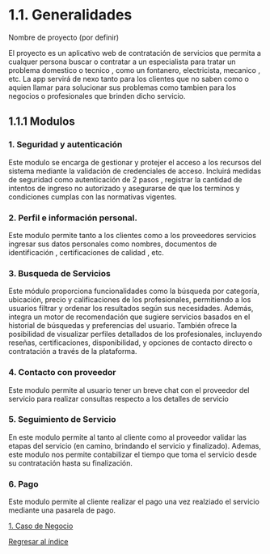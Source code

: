 # 1.1. Generalidades
Nombre de proyecto (por definir)

El proyecto es un aplicativo web de contratación de servicios que permita a cualquer persona buscar o contratar a un especialista para tratar un problema domestico o tecnico , como un fontanero, electricista, mecanico , etc. La app servirá de nexo tanto para los clientes que no saben como o aquien llamar para solucionar sus problemas como tambien para los negocios o profesionales que brinden dicho servicio.

## 1.1.1 Modulos

### 1. Seguridad y autenticación
  Este modulo se encarga de gestionar y protejer el acceso a los recursos del sistema mediante la validación de credenciales de acceso. Incluirá medidas de seguridad como autenticación de 2 pasos , registrar la 
  cantidad de intentos de ingreso no autorizado y asegurarse de que los terminos y condiciones cumplas con las normativas vigentes.

### 2. Perfil e información personal.
  Este modulo permite tanto a los clientes como a los proveedores servicios ingresar sus datos personales como nombres, documentos de identificación , certificaciones de calidad , etc.

### 3. Busqueda de Servicios 
  Este módulo proporciona funcionalidades como la búsqueda por categoría, ubicación, precio y calificaciones de los profesionales, permitiendo a los usuarios filtrar y ordenar los resultados según sus necesidades.
  Además, integra un motor de recomendación que sugiere servicios basados en el historial de búsquedas y preferencias del usuario. También ofrece la posibilidad de visualizar perfiles detallados de los profesionales, 
  incluyendo reseñas, certificaciones, disponibilidad, y opciones de contacto directo o contratación a través de la plataforma.

### 4. Contacto con proveedor
  Este modulo permite al usuario tener un breve chat con el proveedor del servicio para realizar consultas respecto a los detalles de servicio 
  
### 5. Seguimiento de Servicio 
  En este modulo permite al tanto al cliente como al proveedor validar las etapas del servicio (en camino, brindando el servicio y finalizado). Ademas, este modulo nos permite contabilizar el tiempo que toma el servicio desde su contratación hasta su finalización.

### 6. Pago
  Este modulo permite al cliente realizar el pago una vez realziado el servicio mediante una pasarela de pago.


[1. Caso de Negocio](../1.md)

[Regresar al índice](../../README.md)
